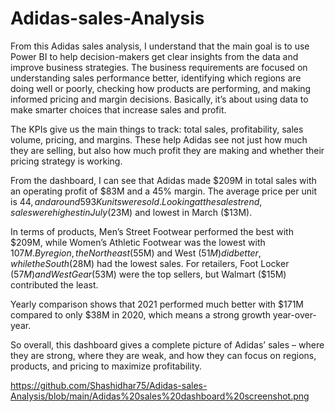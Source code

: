 # Adidas-sales-Analysis
From this Adidas sales analysis, I understand that the main goal is to use Power BI to help decision-makers get clear insights from the data and improve business strategies. The business requirements are focused on understanding sales performance better, identifying which regions are doing well or poorly, checking how products are performing, and making informed pricing and margin decisions. Basically, it’s about using data to make smarter choices that increase sales and profit.

The KPIs give us the main things to track: total sales, profitability, sales volume, pricing, and margins. These help Adidas see not just how much they are selling, but also how much profit they are making and whether their pricing strategy is working.

From the dashboard, I can see that Adidas made $209M in total sales with an operating profit of $83M and a 45% margin. The average price per unit is $44, and around 593K units were sold. Looking at the sales trend, sales were highest in July ($23M) and lowest in March ($13M).

In terms of products, Men’s Street Footwear performed the best with $209M, while Women’s Athletic Footwear was the lowest with $107M. By region, the Northeast ($55M) and West ($51M) did better, while the South ($28M) had the lowest sales. For retailers, Foot Locker ($57M) and West Gear ($53M) were the top sellers, but Walmart ($15M) contributed the least.

Yearly comparison shows that 2021 performed much better with $171M compared to only $38M in 2020, which means a strong growth year-over-year.

So overall, this dashboard gives a complete picture of Adidas’ sales – where they are strong, where they are weak, and how they can focus on regions, products, and pricing to maximize profitability.



https://github.com/Shashidhar75/Adidas-sales-Analysis/blob/main/Adidas%20sales%20dashboard%20screenshot.png
